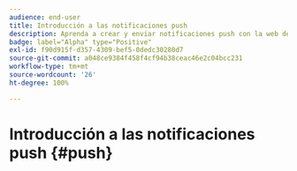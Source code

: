 ```yaml
---
audience: end-user
title: Introducción a las notificaciones push
description: Aprenda a crear y enviar notificaciones push con la web de Adobe Campaign
badge: label="Alpha" type="Positive"
exl-id: f90d915f-d357-4309-bef5-0dedc30280d7
source-git-commit: a048ce9384f458f4cf94b38ceac46e2c04bcc231
workflow-type: tm+mt
source-wordcount: '26'
ht-degree: 100%

---
```


# Introducción a las notificaciones push {#push}
